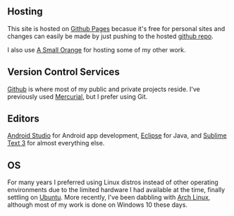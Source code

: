 ## Hosting

This site is hosted on [Github Pages](https://pages.github.com/) becasue it's free for personal sites and changes can easily be made by just pushing to the hosted [github repo](https://github.com/Sapping/sapping.github.io).

I also use [A Small Orange](https://asmallorange.com) for hosting some of my other work.

## Version Control Services
[Github](https://github.com/sapping) is where most of my public and private projects reside. I've previously used [Mercurial](https://www.mercurial-scm.org/), but I prefer using Git.

## Editors
[Android Studio](https://developer.android.com/studio/intro/index.html) for Android app development, [Eclipse](https://eclipse.org) for Java, and [Sublime Text 3](https://www.sublimetext.com/3) for almost everything else.

## OS
For many years I preferred using Linux distros instead of other operating environments due to the limited hardware I had available at the time, finally settling on [Ubuntu](http://www.ubuntu.com/). More recently, I've been dabbling with [Arch Linux](https://www.archlinux.org/), although most of my work is done on Windows 10 these days.
